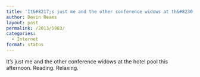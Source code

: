 ```yaml
---
title: 'It&#8217;s just me and the other conference widows at th&#8230;'
author: Devin Reams
layout: post
permalink: /2013/5983/
categories:
  - Internet
format: status
---
```

It&#8217;s just me and the other conference widows at the hotel pool this afternoon. Reading. Relaxing.